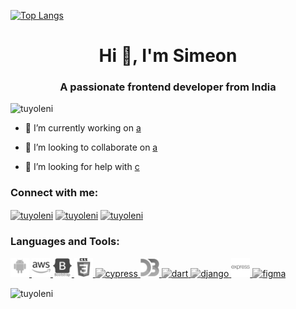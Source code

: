 [![Top Langs](https://github-readme-stats.vercel.app/api/top-langs/?username=tuyoleni&layout=compact&theme=vision-friendly-dark&bg_color=00000000&hide_border=true)](https://github.com/anuraghazra/github-readme-stats)

<h1 align="center">Hi 👋, I'm Simeon</h1>
<h3 align="center">A passionate frontend developer from India</h3>

<p align="left"> <img src="https://komarev.com/ghpvc/?username=tuyoleni&label=Profile%20views&color=0e75b6&style=flat" alt="tuyoleni" /> </p>

- 🔭 I’m currently working on [a](v)

- 👯 I’m looking to collaborate on [a](c)

- 🤝 I’m looking for help with [c](c)

<h3 align="left">Connect with me:</h3>
<p align="left">
<a href="https://codepen.io/tuyoleni" target="blank"><img align="center" src="https://raw.githubusercontent.com/rahuldkjain/github-profile-readme-generator/master/src/images/icons/Social/codepen.svg" alt="tuyoleni" height="25" width="30" style="filter: grayscale(100%);" /></a>
<a href="https://dev.to/tuyoleni" target="blank"><img align="center" src="https://raw.githubusercontent.com/rahuldkjain/github-profile-readme-generator/master/src/images/icons/Social/devto.svg" alt="tuyoleni" height="25" width="30" style="filter: grayscale(100%);" /></a>
<a href="https://linkedin.com/in/tuyoleni" target="blank"><img align="center" src="https://raw.githubusercontent.com/rahuldkjain/github-profile-readme-generator/master/src/images/icons/Social/linked-in-alt.svg" alt="tuyoleni" height="25" width="30" style="filter: grayscale(100%);" /></a>
</p>

<h3 align="left">Languages and Tools:</h3>
<p align="left"> 
  <a href="https://developer.android.com" target="_blank" rel="noreferrer"> <img src="https://raw.githubusercontent.com/devicons/devicon/master/icons/android/android-original-wordmark.svg" alt="android" width="30" height="30" style="filter: grayscale(100%);" /> </a> 
  <a href="https://aws.amazon.com" target="_blank" rel="noreferrer"> <img src="https://raw.githubusercontent.com/devicons/devicon/master/icons/amazonwebservices/amazonwebservices-original-wordmark.svg" alt="aws" width="30" height="30" style="filter: grayscale(100%);" /> </a> 
  <a href="https://getbootstrap.com" target="_blank" rel="noreferrer"> <img src="https://raw.githubusercontent.com/devicons/devicon/master/icons/bootstrap/bootstrap-plain-wordmark.svg" alt="bootstrap" width="30" height="30" style="filter: grayscale(100%);" /> </a> 
  <a href="https://www.w3schools.com/css/" target="_blank" rel="noreferrer"> <img src="https://raw.githubusercontent.com/devicons/devicon/master/icons/css3/css3-original-wordmark.svg" alt="css3" width="30" height="30" style="filter: grayscale(100%);" /> </a> 
  <a href="https://www.cypress.io" target="_blank" rel="noreferrer"> <img src="https://raw.githubusercontent.com/simple-icons/simple-icons/6e46ec1fc23b60c8fd0d2f2ff46db82e16dbd75f/icons/cypress.svg" alt="cypress" width="30" height="30" style="filter: grayscale(100%);" /> </a> 
  <a href="https://d3js.org/" target="_blank" rel="noreferrer"> <img src="https://raw.githubusercontent.com/devicons/devicon/master/icons/d3js/d3js-original.svg" alt="d3js" width="30" height="30" style="filter: grayscale(100%);" /> </a> 
  <a href="https://dart.dev" target="_blank" rel="noreferrer"> <img src="https://www.vectorlogo.zone/logos/dartlang/dartlang-icon.svg" alt="dart" width="30" height="30" style="filter: grayscale(100%);" /> </a> 
  <a href="https://www.djangoproject.com/" target="_blank" rel="noreferrer"> <img src="https://cdn.worldvectorlogo.com/logos/django.svg" alt="django" width="30" height="30" style="filter: grayscale(100%);" /> </a> 
  <a href="https://expressjs.com" target="_blank" rel="noreferrer"> <img src="https://raw.githubusercontent.com/devicons/devicon/master/icons/express/express-original-wordmark.svg" alt="express" width="30" height="30" style="filter: grayscale(100%);" /> </a> 
  <a href="https://www.figma.com/" target="_blank" rel="noreferrer"> <img src="https://www.vectorlogo.zone/logos/figma/figma-icon.svg" alt="figma" width="30" height="30" style="filter: grayscale(100%);" /> </a>
  <!-- Add more icons as needed with the same styling -->
</p>

<p><img align="center" src="https://github-readme-stats.vercel.app/api/top-langs?username=tuyoleni&show_icons=true&locale=en&layout=compact" alt="tuyoleni" /></p>
